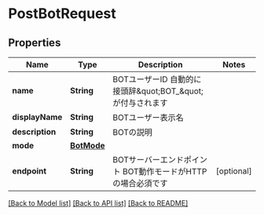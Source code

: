 # PostBotRequest

## Properties
Name | Type | Description | Notes
------------ | ------------- | ------------- | -------------
**name** | **String** | BOTユーザーID 自動的に接頭辞\&quot;BOT_\&quot;が付与されます | 
**displayName** | **String** | BOTユーザー表示名 | 
**description** | **String** | BOTの説明 | 
**mode** | [**BotMode**](BotMode.md) |  | 
**endpoint** | **String** | BOTサーバーエンドポイント BOT動作モードがHTTPの場合必須です | [optional] 

[[Back to Model list]](../README.md#documentation-for-models) [[Back to API list]](../README.md#documentation-for-api-endpoints) [[Back to README]](../README.md)


